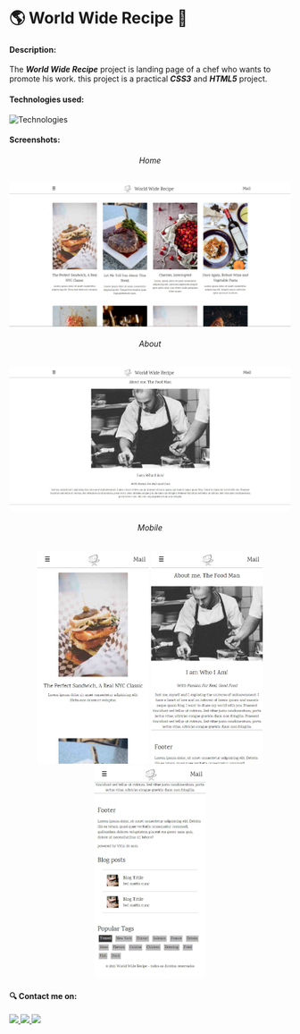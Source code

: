 <h1>🌎 World Wide Recipe 🥗</h1>

#### Description: ####

The ***World Wide Recipe*** project is landing page of a chef who wants to promote his work. this project is a practical ***CSS3*** and ***HTML5*** project.

#### Technologies used: ####

<img src="https://skills.thijs.gg/icons?i=html,css" alt="Technologies" height="50"/>

#### Screenshots: ####
<div align="center">
    <h6>Home</h6>
    <img src="./screenshots/home_large-screen.jpg" alt="home section image on large screens" width="600">
    <br>
    <h6>About</h6>
    <img src="./screenshots/about_large-screen.jpg" alt="about section on large screens" width="600">
</div>
<div align="center">
    <h6>Mobile</h6>
    <img src="./screenshots/home_small-screen.jpg" alt="home section on small screens" width="200">
    <img src="./screenshots/about_small-screen.jpg" alt="about section on nsmall screens" width="200">
    <img src="./screenshots/footer_small-screen.jpg" alt="hfooter of the page on small screens" width="200">
</div>

#### 🔍 Contact me on: ####
<div>
  <a href="https://www.instagram.com/jvittorgomes/" target="_blank">
    <img src="https://img.shields.io/badge/-Instagram-%23E4405F?style=for-the-badge&logo=instagram&logoColor=white" target="_blank">
  </a>
  <a href="mailto:devitor.contact@gmail.com"  target="_blank">
    <img src="https://img.shields.io/badge/Gmail-D14836?style=for-the-badge&logo=gmail&logoColor=white">
  </a>
  <a href="https://www.linkedin.com/in/vitor-gomes-dev/" target="_blank">
    <img src="https://img.shields.io/badge/-LinkedIn-%230077B5?style=for-the-badge&logo=linkedin&logoColor=white">
  </a>    
</div>